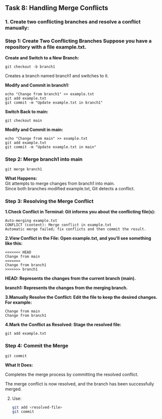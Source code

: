 ## **Task 8: Handling Merge Conflicts**

### **1. Create two conflicting branches and resolve a conflict manually:**  

   ### **Step 1: Create Two Conflicting Branches Suppose you have a repository with a file example.txt.**

**Create and Switch to a New Branch:**
```
git checkout -b branch1  
```

Creates a branch named branch1 and switches to it.

**Modify and Commit in branch1:**
```
echo "Change from branch1" >> example.txt
git add example.txt
git commit -m "Update example.txt in branch1"
```

**Switch Back to main:**
```
git checkout main
```

**Modify and Commit in main:**
```
echo "Change from main" >> example.txt
git add example.txt
git commit -m "Update example.txt in main"
```

### **Step 2: Merge branch1 into main**
```
git merge branch1
```
**What Happens:**  
Git attempts to merge changes from branch1 into main.  
Since both branches modified example.txt, Git detects a conflict.

### **Step 3: Resolving the Merge Conflict**

**1.Check Conflict in Terminal: Git informs you about the conflicting file(s):**
```
Auto-merging example.txt
CONFLICT (content): Merge conflict in example.txt
Automatic merge failed; fix conflicts and then commit the result.
```

**2.View Conflict in the File: Open example.txt, and you'll see something like this:**
```
<<<<<<< HEAD
Change from main
=======
Change from branch1
>>>>>>> branch1
```
**HEAD: Represents the changes from the current branch (main).**

**branch1: Represents the changes from the merging branch.**

**3.Manually Resolve the Conflict: Edit the file to keep the desired changes. For example:**
```
Change from main
Change from branch1
```

**4.Mark the Conflict as Resolved: Stage the resolved file:**
```
git add example.txt
```
### **Step 4: Commit the Merge**
```
git commit
```
**What It Does:**  

Completes the merge process by committing the resolved conflict.  

The merge conflict is now resolved, and the branch has been successfully merged.

2. Use:  
   ```bash
   git add <resolved-file>
   git commit
   ```
